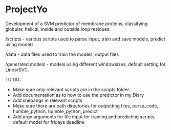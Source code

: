 # ProjectYo
Development of a SVM predictor of membrane proteins, classifying globular, helical, inside and outside loop residues.

/scripts - various scripts used to parse input, train and save models, predict using models

/data - data files used to train the models, output files 

/generated models - models using different windowsizes, default setting for LinearSVC. 

TO DO:
  - Make sure only relevant scripts are in the scripts folder.
  - Add documentation as to how to use the predictor in my Diary
  - Add shebangs in relevant scripts
  - Make sure there are path directories for outputting files, parse_code, humble_python, humble_python_predict 
  - Add argv arguments for file input for training and predicting scripts, default model for fridays deadline 

